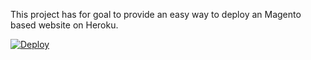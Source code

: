 This project has for goal to provide an easy way to deploy an Magento based website on Heroku. 

[![Deploy](https://www.herokucdn.com/deploy/button.svg)](https://heroku.com/deploy)
